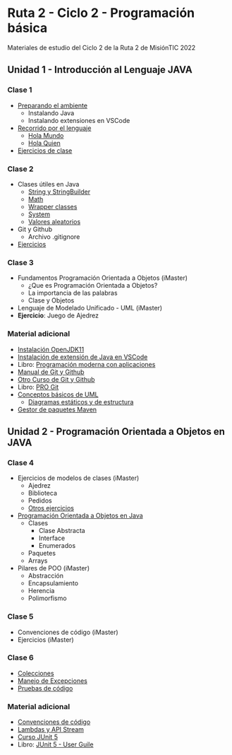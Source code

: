 # Ruta 2 - Ciclo 2 - Programación básica
Materiales de estudio del Ciclo 2 de la Ruta 2 de MisiónTIC 2022

## Unidad 1 - Introducción al Lenguaje JAVA
### Clase 1
* [Preparando el ambiente](clase01/preparando_ambiente.md)
  * Instalando Java
  * Instalando extensiones en VSCode 
* [Recorrido por el lenguaje](clase01/recorrido_java.ipynb)
  * [Hola Mundo](clase01/ejemplos/HolaMundo.java)
  * [Hola Quien](clase01/ejemplos/HolaQuien.java)
* [Ejercicios de clase](clase01/ejercicios.md)

### Clase 2
* Clases útiles en Java
  * [String y StringBuilder](clase02/string.ipynb)
  * [Math](clase02/math.ipynb)
  * [Wrapper classes](clase02/wrapper.ipynb)
  * [System](clase02/system.ipynb)
  * [Valores aleatorios](clase02/random.ipynb)
* Git y Github
  * Archivo .gitignore
* [Ejercicios](clase02/ejercicios.md)

### Clase 3
* Fundamentos Programación Orientada a Objetos (iMaster)
  * ¿Que es Programación Orientada a Objetos?
  * La importancia de las palabras
  * Clase y Objetos
* Lenguaje de Modelado Unificado - UML (iMaster)
* **Ejercicio**: Juego de Ajedrez

### Material adicional
* [Instalación OpenJDK11](https://youtu.be/0Wn0yWwK20Q)
* [Instalación de extensión de Java en VSCode](https://youtu.be/g6TMxG1xTzU)
* Libro: [Programación moderna con aplicaciones](https://repositorio.utp.edu.co/items/1f499459-b52b-4ce0-94fc-70e695c42515)
* [Manual de Git y Github](https://youtu.be/j8CSUPIB8mA?list=PLvimn1Ins-43-1sXQmGZPWLjNjPyGNi0R)
* [Otro Curso de Git y Github](https://youtu.be/ANF1X42_ae4?list=PLU8oAlHdN5BlyaPFiNQcV0xDqy0eR35aU)
* Libro: [PRO Git](https://imaster.academy/contenidos-tematicos/programacion/Unidad1/Libro_Pro_Git.pdf)
* [Conceptos básicos de UML](https://imaster.academy/contenidos-tematicos/programacion/Unidad1/08-Introducci%c3%b3nUML.pdf)
  * [Diagramas estáticos y de estructura](https://imaster.academy/contenidos-tematicos/programacion/Unidad1/09%20-%20UML%20esta%cc%81ticos%20o%20de%20estructura.pdf)
* [Gestor de paquetes Maven](https://youtu.be/91DamlXb7bE?list=PLvimn1Ins-40atMWQkxD8r8pRyPLAU0iQ)

## Unidad 2 - Programación Orientada a Objetos en JAVA
### Clase 4
* Ejercicios de modelos de clases (iMaster)
  * Ajedrez
  * Biblioteca
  * Pedidos
  * [Otros ejercicios](clase04/ejercicios.md)
* [Programación Orientada a Objetos en Java](clase04/poo_java.ipynb)
  * Clases
    * Clase Abstracta
    * Interface
    * Enumerados
  * Paquetes
  * Arrays
* Pilares de POO (iMaster)
  * Abstracción
  * Encapsulamiento
  * Herencia
  * Polimorfismo

### Clase 5
* Convenciones de código (iMaster)
* Ejercicios (iMaster)

### Clase 6
* [Colecciones](clase06/colecciones.ipynb)
* [Manejo de Excepciones](clase06/excepciones.ipynb)
* [Pruebas de código](iMaster)

### Material adicional
* [Convenciones de código](https://imaster.academy/contenidos-tematicos/programacion/Unidad2/ConvencionesCodigoJava.pdf)
* [Lambdas y API Stream](https://www.youtube.com/watch?v=U5oOdNG2XQY&t=805)
* [Curso JUnit 5](https://www.youtube.com/playlist?list=PLsRPgBUE5BI68-h4MF0Y5FLSNwGdlIBK0)
* Libro: [JUnit 5 - User Guile](https://junit.org/junit5/docs/current/user-guide/junit-user-guide-5.8.2.pdf)